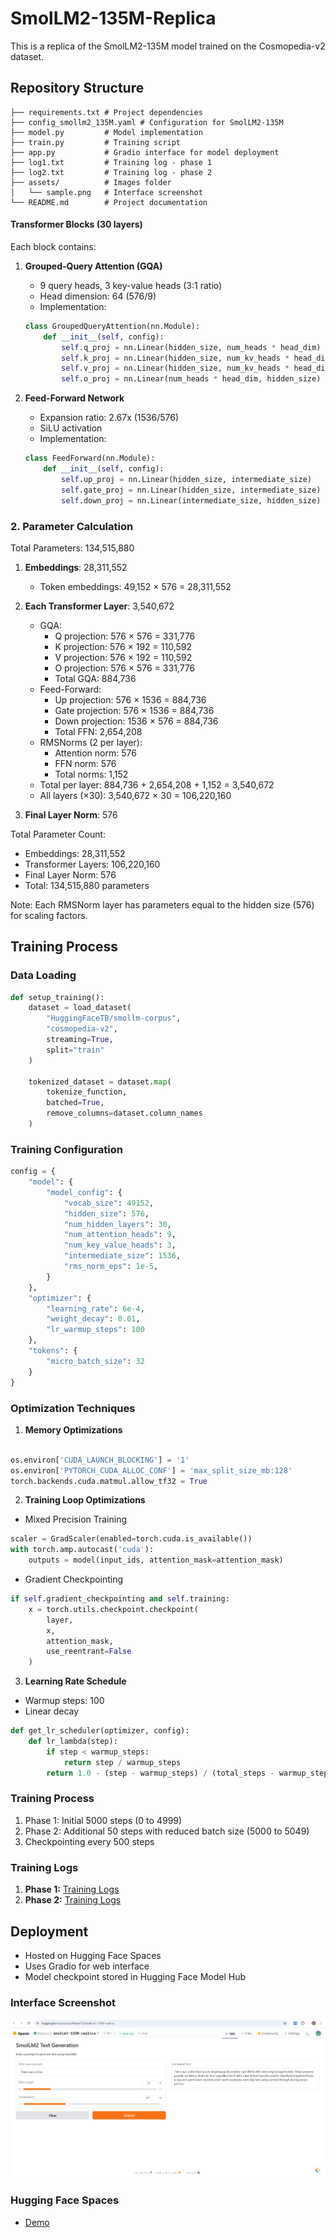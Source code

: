 # SmolLM2-135M-Replica
This is a replica of the SmolLM2-135M model trained on the Cosmopedia-v2 dataset.

## Repository Structure

```
├── requirements.txt # Project dependencies
├── config_smollm2_135M.yaml # Configuration for SmolLM2-135M
├── model.py         # Model implementation
├── train.py         # Training script
├── app.py           # Gradio interface for model deployment
├── log1.txt         # Training log - phase 1
├── log2.txt         # Training log - phase 2
├── assets/          # Images folder
│   └── sample.png   # Interface screenshot
└── README.md        # Project documentation
```


#### Transformer Blocks (30 layers)
Each block contains:

1. **Grouped-Query Attention (GQA)**
   - 9 query heads, 3 key-value heads (3:1 ratio)
   - Head dimension: 64 (576/9)
   - Implementation:

   ```python
   class GroupedQueryAttention(nn.Module):
       def __init__(self, config):
           self.q_proj = nn.Linear(hidden_size, num_heads * head_dim)
           self.k_proj = nn.Linear(hidden_size, num_kv_heads * head_dim)
           self.v_proj = nn.Linear(hidden_size, num_kv_heads * head_dim)
           self.o_proj = nn.Linear(num_heads * head_dim, hidden_size)
   ```

2. **Feed-Forward Network**
   - Expansion ratio: 2.67x (1536/576)
   - SiLU activation
   - Implementation:
   ```python
   class FeedForward(nn.Module):
       def __init__(self, config):
           self.up_proj = nn.Linear(hidden_size, intermediate_size)
           self.gate_proj = nn.Linear(hidden_size, intermediate_size)
           self.down_proj = nn.Linear(intermediate_size, hidden_size)
   ```

### 2. Parameter Calculation

Total Parameters: 134,515,880

1. **Embeddings**: 28,311,552
   - Token embeddings: 49,152 × 576 = 28,311,552

2. **Each Transformer Layer**: 3,540,672
   - GQA:
     * Q projection: 576 × 576 = 331,776
     * K projection: 576 × 192 = 110,592
     * V projection: 576 × 192 = 110,592
     * O projection: 576 × 576 = 331,776
     * Total GQA: 884,736
   - Feed-Forward:
     * Up projection: 576 × 1536 = 884,736
     * Gate projection: 576 × 1536 = 884,736
     * Down projection: 1536 × 576 = 884,736
     * Total FFN: 2,654,208
   - RMSNorms (2 per layer):
     * Attention norm: 576
     * FFN norm: 576
     * Total norms: 1,152
   - Total per layer: 884,736 + 2,654,208 + 1,152 = 3,540,672
   - All layers (×30): 3,540,672 × 30 = 106,220,160

3. **Final Layer Norm**: 576

Total Parameter Count:
- Embeddings: 28,311,552
- Transformer Layers: 106,220,160
- Final Layer Norm: 576
- Total: 134,515,880 parameters

Note: Each RMSNorm layer has parameters equal to the hidden size (576) for scaling factors.

## Training Process

### Data Loading
```python
def setup_training():
    dataset = load_dataset(
        "HuggingFaceTB/smollm-corpus", 
        "cosmopedia-v2", 
        streaming=True, 
        split="train"
    )
    
    tokenized_dataset = dataset.map(
        tokenize_function,
        batched=True,
        remove_columns=dataset.column_names
    )
```

### Training Configuration
```python
config = {
    "model": {
        "model_config": {
            "vocab_size": 49152,
            "hidden_size": 576,
            "num_hidden_layers": 30,
            "num_attention_heads": 9,
            "num_key_value_heads": 3,
            "intermediate_size": 1536,
            "rms_norm_eps": 1e-5,
        }
    },
    "optimizer": {
        "learning_rate": 6e-4,
        "weight_decay": 0.01,
        "lr_warmup_steps": 100
    },
    "tokens": {
        "micro_batch_size": 32
    }
}
```

### Optimization Techniques

1. **Memory Optimizations**

```python

os.environ['CUDA_LAUNCH_BLOCKING'] = '1'
os.environ['PYTORCH_CUDA_ALLOC_CONF'] = 'max_split_size_mb:128'
torch.backends.cuda.matmul.allow_tf32 = True
```

2. **Training Loop Optimizations**

- Mixed Precision Training

```python
scaler = GradScaler(enabled=torch.cuda.is_available())
with torch.amp.autocast('cuda'):
    outputs = model(input_ids, attention_mask=attention_mask)
```

- Gradient Checkpointing

```python
if self.gradient_checkpointing and self.training:
    x = torch.utils.checkpoint.checkpoint(
        layer,
        x,
        attention_mask,
        use_reentrant=False
    )
```

3. **Learning Rate Schedule**
- Warmup steps: 100
- Linear decay
```python
def get_lr_scheduler(optimizer, config):
    def lr_lambda(step):
        if step < warmup_steps:
            return step / warmup_steps
        return 1.0 - (step - warmup_steps) / (total_steps - warmup_steps)
```

### Training Process
1. Phase 1: Initial 5000 steps (0 to 4999)
2. Phase 2: Additional 50 steps with reduced batch size (5000 to 5049)
3. Checkpointing every 500 steps

### Training Logs
1. **Phase 1:** [Training Logs](log1.txt)
2. **Phase 2:** [Training Logs](log2.txt)

## Deployment
- Hosted on Hugging Face Spaces
- Uses Gradio for web interface
- Model checkpoint stored in Hugging Face Model Hub

### Interface Screenshot
![SmolLM2](assets/sample.png)

### Hugging Face Spaces
- [Demo](https://huggingface.co/spaces/Rakavi12/smolLm2-135M-replica)


